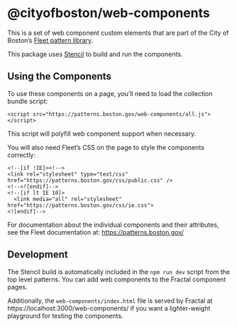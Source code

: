 # @cityofboston/web-components

This is a set of web component custom elements that are part of the City of
Boston’s [Fleet pattern library](https://patterns.boston.gov/).

This package uses [Stencil](https://stenciljs.com/) to build and run the
components.

## Using the Components

To use these components on a page, you’ll need to load the collection bundle
script:

```
<script src="https://patterns.boston.gov/web-components/all.js"></script>
```

This script will polyfill web component support when necessary.

You will also need Fleet’s CSS on the page to style the components correctly:

```
<!--[if !IE]><!-->
<link rel="stylesheet" type="text/css" href="https://patterns.boston.gov/css/public.css" />
<!--<![endif]-->
<!--[if lt IE 10]>
  <link media="all" rel="stylesheet" href="https://patterns.boston.gov/css/ie.css">
<![endif]-->
```

For documentation about the individual components and their attributes, see the
Fleet documentation at: https://patterns.boston.gov/

## Development

The Stencil build is automatically included in the `npm run dev` script from the
top level patterns. You can add web components to the Fractal component pages.

Additionally, the `web-components/index.html` file is served by Fractal at
https://localhost:3000/web-components/ if you want a lighter-weight playground
for testing the components.
